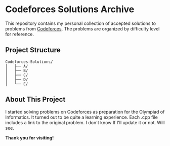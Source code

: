 
# Codeforces Solutions Archive

This repository contains my personal collection of accepted solutions to problems from [Codeforces](https://codeforces.com/). The problems are organized by difficulty level for reference.

## Project Structure

```
Codeforces-Solutions/
│   ├── A/
│   ├── B/
│   ├── C/
│   ├── D/
│   └── E/
```

## About This Project

I started solving problems on Codeforces as preparation for the Olympiad of Informatics. It turned out to be quite a learning experience. 
Each .cpp file includes a link to the original problem.
I don't know If I'll update it or not. Will see.

**Thank you for visiting!**
